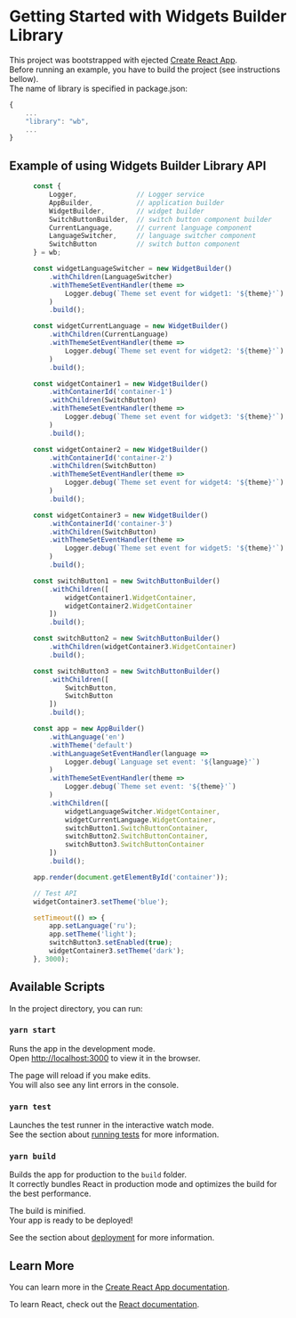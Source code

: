 # Getting Started with Widgets Builder Library
This project was bootstrapped with ejected [Create React App](https://github.com/facebook/create-react-app).\
Before running an example, you have to build the project (see instructions bellow).\
The name of library is specified in package.json:
```javascript
{
    ...
    "library": "wb",
    ...
}
```

## Example of using Widgets Builder Library API
```javascript
      const {
          Logger,               // Logger service
          AppBuilder,           // application builder
          WidgetBuilder,        // widget builder    
          SwitchButtonBuilder,  // switch button component builder
          CurrentLanguage,      // current language component
          LanguageSwitcher,     // language switcher component
          SwitchButton          // switch button component
      } = wb;

      const widgetLanguageSwitcher = new WidgetBuilder()
          .withChildren(LanguageSwitcher)
          .withThemeSetEventHandler(theme => 
              Logger.debug(`Theme set event for widget1: '${theme}'`)
          )
          .build();

      const widgetCurrentLanguage = new WidgetBuilder()
          .withChildren(CurrentLanguage)
          .withThemeSetEventHandler(theme => 
              Logger.debug(`Theme set event for widget2: '${theme}'`)
          )
          .build();

      const widgetContainer1 = new WidgetBuilder()
          .withContainerId('container-1')
          .withChildren(SwitchButton)
          .withThemeSetEventHandler(theme => 
              Logger.debug(`Theme set event for widget3: '${theme}'`)
          )
          .build();

      const widgetContainer2 = new WidgetBuilder()
          .withContainerId('container-2')
          .withChildren(SwitchButton)
          .withThemeSetEventHandler(theme => 
              Logger.debug(`Theme set event for widget4: '${theme}'`)
          )
          .build();

      const widgetContainer3 = new WidgetBuilder()
          .withContainerId('container-3')
          .withChildren(SwitchButton)
          .withThemeSetEventHandler(theme => 
              Logger.debug(`Theme set event for widget5: '${theme}'`)
          )
          .build();

      const switchButton1 = new SwitchButtonBuilder()
          .withChildren([
              widgetContainer1.WidgetContainer, 
              widgetContainer2.WidgetContainer
          ])
          .build();

      const switchButton2 = new SwitchButtonBuilder()
          .withChildren(widgetContainer3.WidgetContainer)
          .build();

      const switchButton3 = new SwitchButtonBuilder()
          .withChildren([
              SwitchButton, 
              SwitchButton
          ])
          .build();

      const app = new AppBuilder()
          .withLanguage('en')
          .withTheme('default')
          .withLanguageSetEventHandler(language => 
              Logger.debug(`Language set event: '${language}'`)
          )
          .withThemeSetEventHandler(theme => 
              Logger.debug(`Theme set event: '${theme}'`)
          )
          .withChildren([ 
              widgetLanguageSwitcher.WidgetContainer,
              widgetCurrentLanguage.WidgetContainer,
              switchButton1.SwitchButtonContainer,
              switchButton2.SwitchButtonContainer,
              switchButton3.SwitchButtonContainer
          ])
          .build();

      app.render(document.getElementById('container'));

      // Test API
      widgetContainer3.setTheme('blue');

      setTimeout(() => {
          app.setLanguage('ru');
          app.setTheme('light');
          switchButton3.setEnabled(true);
          widgetContainer3.setTheme('dark');
      }, 3000);

```

## Available Scripts

In the project directory, you can run:

### `yarn start`

Runs the app in the development mode.\
Open [http://localhost:3000](http://localhost:3000) to view it in the browser.

The page will reload if you make edits.\
You will also see any lint errors in the console.

### `yarn test`

Launches the test runner in the interactive watch mode.\
See the section about [running tests](https://facebook.github.io/create-react-app/docs/running-tests) for more information.

### `yarn build`

Builds the app for production to the `build` folder.\
It correctly bundles React in production mode and optimizes the build for the best performance.

The build is minified.\
Your app is ready to be deployed!

See the section about [deployment](https://facebook.github.io/create-react-app/docs/deployment) for more information.

## Learn More

You can learn more in the [Create React App documentation](https://facebook.github.io/create-react-app/docs/getting-started).

To learn React, check out the [React documentation](https://reactjs.org/).
